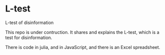 # L-test
L-test of disinformation

This repo is under contruction.
It shares and explains the L-test, which is a test for disinformation. 

There is code in julia, and in JavaScript, and there is an Excel spreadsheet.
